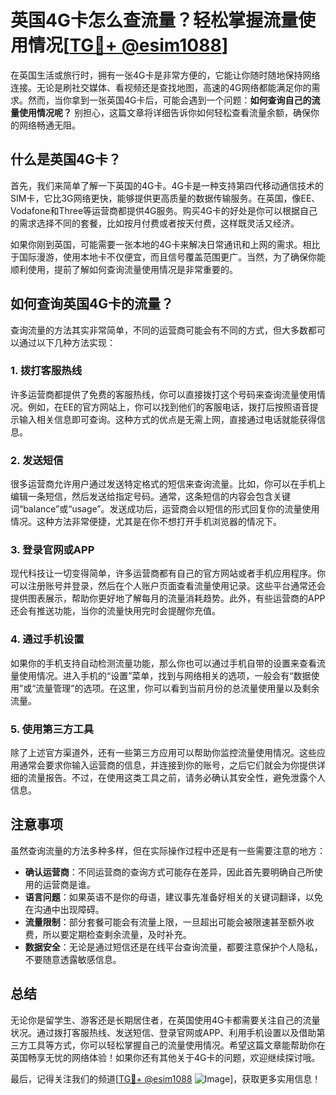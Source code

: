 # 英国4G卡怎么查流量？轻松掌握流量使用情况[[TG💪+ @esim1088](https://t.me/s/esim1088)]

在英国生活或旅行时，拥有一张4G卡是非常方便的，它能让你随时随地保持网络连接。无论是刷社交媒体、看视频还是查找地图，高速的4G网络都能满足你的需求。然而，当你拿到一张英国4G卡后，可能会遇到一个问题：**如何查询自己的流量使用情况呢？** 别担心，这篇文章将详细告诉你如何轻松查看流量余额，确保你的网络畅通无阻。

## 什么是英国4G卡？

首先，我们来简单了解一下英国的4G卡。4G卡是一种支持第四代移动通信技术的SIM卡，它比3G网络更快，能够提供更高质量的数据传输服务。在英国，像EE、Vodafone和Three等运营商都提供4G服务。购买4G卡的好处是你可以根据自己的需求选择不同的套餐，比如按月付费或者按天付费，这样既灵活又经济。

如果你刚到英国，可能需要一张本地的4G卡来解决日常通讯和上网的需求。相比于国际漫游，使用本地卡不仅便宜，而且信号覆盖范围更广。当然，为了确保你能顺利使用，提前了解如何查询流量使用情况是非常重要的。

## 如何查询英国4G卡的流量？

查询流量的方法其实非常简单，不同的运营商可能会有不同的方式，但大多数都可以通过以下几种方法实现：

### 1. **拨打客服热线**
许多运营商都提供了免费的客服热线，你可以直接拨打这个号码来查询流量使用情况。例如，在EE的官方网站上，你可以找到他们的客服电话，拨打后按照语音提示输入相关信息即可查询。这种方式的优点是无需上网，直接通过电话就能获得信息。

### 2. **发送短信**
很多运营商允许用户通过发送特定格式的短信来查询流量。比如，你可以在手机上编辑一条短信，然后发送给指定号码。通常，这条短信的内容会包含关键词“balance”或“usage”。发送成功后，运营商会以短信的形式回复你的流量使用情况。这种方法非常便捷，尤其是在你不想打开手机浏览器的情况下。

### 3. **登录官网或APP**
现代科技让一切变得简单，许多运营商都有自己的官方网站或者手机应用程序。你可以注册账号并登录，然后在个人账户页面查看流量使用记录。这些平台通常还会提供图表展示，帮助你更好地了解每月的流量消耗趋势。此外，有些运营商的APP还会有推送功能，当你的流量快用完时会提醒你充值。

### 4. **通过手机设置**
如果你的手机支持自动检测流量功能，那么你也可以通过手机自带的设置来查看流量使用情况。进入手机的“设置”菜单，找到与网络相关的选项，一般会有“数据使用”或“流量管理”的选项。在这里，你可以看到当前月份的总流量使用量以及剩余流量。

### 5. **使用第三方工具**
除了上述官方渠道外，还有一些第三方应用可以帮助你监控流量使用情况。这些应用通常会要求你输入运营商的信息，并连接到你的账号，之后它们就会为你提供详细的流量报告。不过，在使用这类工具之前，请务必确认其安全性，避免泄露个人信息。

## 注意事项

虽然查询流量的方法多种多样，但在实际操作过程中还是有一些需要注意的地方：

- **确认运营商**：不同运营商的查询方式可能存在差异，因此首先要明确自己所使用的运营商是谁。
- **语言问题**：如果英语不是你的母语，建议事先准备好相关的关键词翻译，以免在沟通中出现障碍。
- **流量限制**：部分套餐可能会有流量上限，一旦超出可能会被限速甚至额外收费，所以要定期检查剩余流量，及时补充。
- **数据安全**：无论是通过短信还是在线平台查询流量，都要注意保护个人隐私，不要随意透露敏感信息。

## 总结

无论你是留学生、游客还是长期居住者，在英国使用4G卡都需要关注自己的流量状况。通过拨打客服热线、发送短信、登录官网或APP、利用手机设置以及借助第三方工具等方式，你可以轻松掌握自己的流量使用情况。希望这篇文章能帮助你在英国畅享无忧的网络体验！如果你还有其他关于4G卡的问题，欢迎继续探讨哦。

最后，记得关注我们的频道[[TG💪+ @esim1088](https://t.me/s/esim1088) ![Image](https://i.postimg.cc/4NQfJmqS/Snipaste-2025-05-13-00-14-12.png)]，获取更多实用信息！